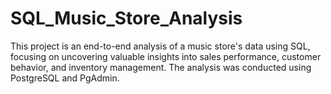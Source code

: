 # SQL_Music_Store_Analysis
This project is an end-to-end analysis of a music store's data using SQL, focusing on uncovering valuable insights into sales performance, customer behavior, and inventory management. The analysis was conducted using PostgreSQL and PgAdmin.
